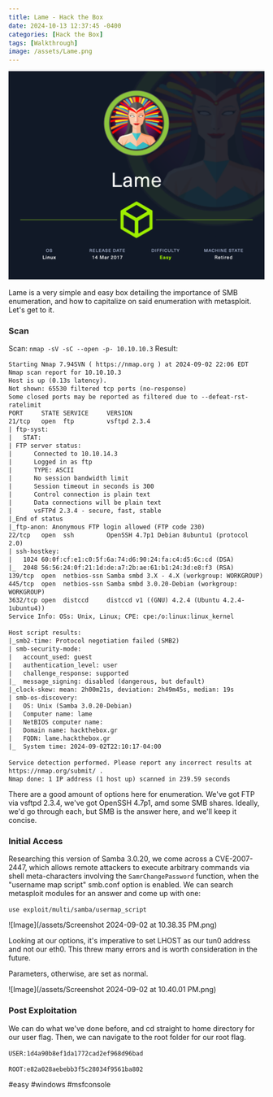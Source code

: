 ```yaml
---
title: Lame - Hack the Box
date: 2024-10-13 12:37:45 -0400
categories: [Hack the Box]
tags: [Walkthrough]
image: /assets/Lame.png
---
```

![Image](/assets/Lame.png)

Lame is a very simple and easy box detailing the importance of SMB enumeration, and how to capitalize on said enumeration with metasploit. Let's get to it.
### Scan
Scan: `nmap -sV -sC --open -p- 10.10.10.3`
Result:
```
Starting Nmap 7.94SVN ( https://nmap.org ) at 2024-09-02 22:06 EDT
Nmap scan report for 10.10.10.3
Host is up (0.13s latency).
Not shown: 65530 filtered tcp ports (no-response)
Some closed ports may be reported as filtered due to --defeat-rst-ratelimit
PORT     STATE SERVICE     VERSION
21/tcp   open  ftp         vsftpd 2.3.4
| ftp-syst: 
|   STAT: 
| FTP server status:
|      Connected to 10.10.14.3
|      Logged in as ftp
|      TYPE: ASCII
|      No session bandwidth limit
|      Session timeout in seconds is 300
|      Control connection is plain text
|      Data connections will be plain text
|      vsFTPd 2.3.4 - secure, fast, stable
|_End of status
|_ftp-anon: Anonymous FTP login allowed (FTP code 230)
22/tcp   open  ssh         OpenSSH 4.7p1 Debian 8ubuntu1 (protocol 2.0)
| ssh-hostkey: 
|   1024 60:0f:cf:e1:c0:5f:6a:74:d6:90:24:fa:c4:d5:6c:cd (DSA)
|_  2048 56:56:24:0f:21:1d:de:a7:2b:ae:61:b1:24:3d:e8:f3 (RSA)
139/tcp  open  netbios-ssn Samba smbd 3.X - 4.X (workgroup: WORKGROUP)
445/tcp  open  netbios-ssn Samba smbd 3.0.20-Debian (workgroup: WORKGROUP)
3632/tcp open  distccd     distccd v1 ((GNU) 4.2.4 (Ubuntu 4.2.4-1ubuntu4))
Service Info: OSs: Unix, Linux; CPE: cpe:/o:linux:linux_kernel

Host script results:
|_smb2-time: Protocol negotiation failed (SMB2)
| smb-security-mode: 
|   account_used: guest
|   authentication_level: user
|   challenge_response: supported
|_  message_signing: disabled (dangerous, but default)
|_clock-skew: mean: 2h00m21s, deviation: 2h49m45s, median: 19s
| smb-os-discovery: 
|   OS: Unix (Samba 3.0.20-Debian)
|   Computer name: lame
|   NetBIOS computer name: 
|   Domain name: hackthebox.gr
|   FQDN: lame.hackthebox.gr
|_  System time: 2024-09-02T22:10:17-04:00

Service detection performed. Please report any incorrect results at https://nmap.org/submit/ .
Nmap done: 1 IP address (1 host up) scanned in 239.59 seconds
```

There are a good amount of options here for enumeration. We've got FTP via vsftpd 2.3.4, we've got OpenSSH 4.7p1, amd some SMB shares. Ideally, we'd go through each, but SMB is the answer here, and we'll keep it concise.

### Initial Access

Researching this version of Samba 3.0.20, we come across a CVE-2007-2447, which allows remote attackers to execute arbitrary commands via shell meta-characters involving the `SamrChangePassword` function, when the "username map script" smb.conf option is enabled. We can search metasploit modules for an answer and come up with one:

`use exploit/multi/samba/usermap_script`

![Image](/assets/Screenshot 2024-09-02 at 10.38.35 PM.png)

Looking at our options, it's imperative to set LHOST as our tun0 address and not our eth0. This threw many errors and is worth consideration in the future. 

Parameters, otherwise, are set as normal.

![Image](/assets/Screenshot 2024-09-02 at 10.40.01 PM.png)

### Post Exploitation

We can do what we've done before, and cd straight to home directory for our user flag. Then, we can navigate to the root folder for our root flag.

`USER:1d4a90b8ef1da1772cad2ef968d96bad`

`ROOT:e82a028aebebb3f5c28034f9561ba802`

#easy #windows #msfconsole 

